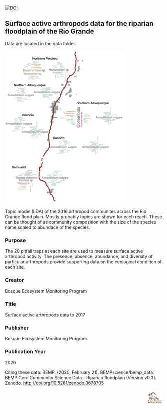 [![DOI](https://zenodo.org/badge/DOI/10.5281/zenodo.3697197.svg)](https://doi.org/10.5281/zenodo.3697197)

## Surface active arthropods data for the riparian floodplain of the Rio Grande

Data are located in the data folder. 

<img src="https://github.com/BEMPscience/bemp_data/blob/master/surface_active_arthropods/images/2016_most_prob_artho_topics_by_reach.png" width=75% height=75%>

Topic model (LDA) of the 2016 arthropod communites across the Rio Grande flood plain. Mostly probably topics are shown for each reach. These can be thought of as community composition with the size of the species name scaled to abundace of the species. 

### Purpose
The 20 pitfall traps at each site are used to measure surface active arthropod activity. The presence, absence, abundance, and diversity of particular arthropods provide supporting data on the ecological condition of each site. 

### Creator
Bosque Ecosystem Monitoring Program

### Title
Surface active arthropods data to 2017

### Publisher
Bosque Ecosystem Monitoring Program

### Publication Year 
2020

Citing these data: BEMP. (2020, February 21). BEMPscience/bemp_data: BEMP Core Community Science Data - Riparian floodplain (Version v0.3). Zenodo. http://doi.org/10.5281/zenodo.3678705 <br>

<img align="right" img src="https://github.com/BEMPscience/bemp_data/blob/master/images/new-bemp-logo-faded-outline.png"
width=10% height=10%>



